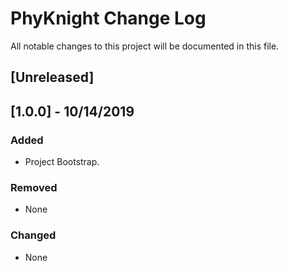 # PhyKnight Change Log

All notable changes to this project will be documented in this file.

## [Unreleased]

## [1.0.0] - 10/14/2019

### Added

-   Project Bootstrap.

### Removed

-   None

### Changed

-   None
